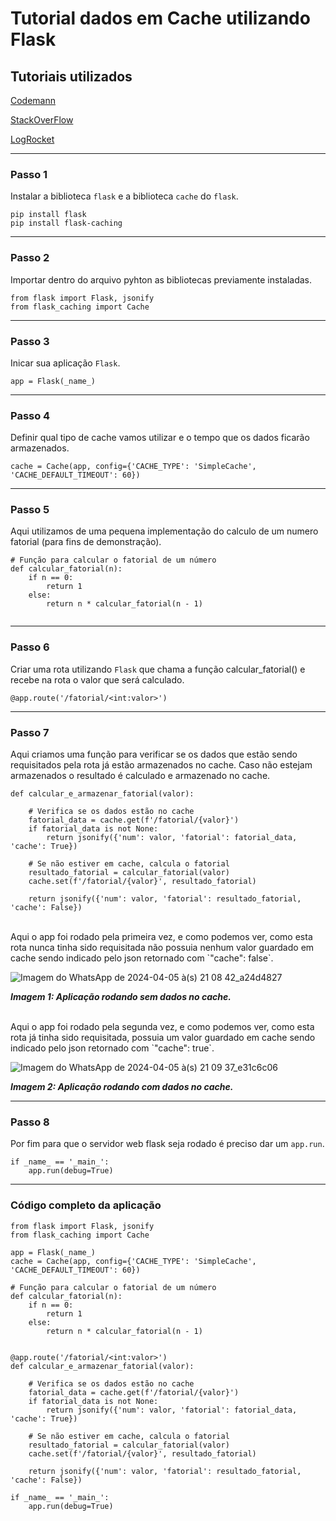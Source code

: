 # Tutorial dados em Cache utilizando Flask

## Tutoriais utilizados
[Codemann](https://codedamn.com/news/backend/rest-api-caching-advanced-techniques)

[StackOverFlow](https://stackoverflow.blog/2020/03/02/best-practices-for-rest-api-design/)

[LogRocket](https://blog.logrocket.com/caching-strategies-to-speed-up-your-api/)

<hr>

### Passo 1
Instalar a biblioteca `flask` e a biblioteca `cache` do `flask`.
```
pip install flask
pip install flask-caching
```

<hr>


### Passo 2
Importar dentro do arquivo pyhton as bibliotecas previamente instaladas.
```
from flask import Flask, jsonify
from flask_caching import Cache
```

<hr>


### Passo 3
Inicar sua aplicação `Flask`.
```
app = Flask(_name_)
```

<hr>


### Passo 4
Definir qual tipo de cache vamos utilizar e o tempo que os dados ficarão armazenados.
```
cache = Cache(app, config={'CACHE_TYPE': 'SimpleCache', 'CACHE_DEFAULT_TIMEOUT': 60})
```

<hr>


### Passo 5
Aqui utilizamos de uma pequena implementação do calculo de um numero fatorial (para fins de demonstração).
```
# Função para calcular o fatorial de um número
def calcular_fatorial(n):
    if n == 0:
        return 1
    else:
        return n * calcular_fatorial(n - 1)
    
```

<hr>


### Passo 6
Criar uma rota utilizando `Flask` que chama a função calcular_fatorial() e recebe na rota o valor que será calculado.
```
@app.route('/fatorial/<int:valor>')
```

<hr>


### Passo 7
Aqui criamos uma função para verificar se os dados que estão sendo requisitados pela rota já estão armazenados no cache.
Caso não estejam armazenados o resultado é calculado e armazenado no cache.
```
def calcular_e_armazenar_fatorial(valor):
    
    # Verifica se os dados estão no cache
    fatorial_data = cache.get(f'/fatorial/{valor}')
    if fatorial_data is not None:
        return jsonify({'num': valor, 'fatorial': fatorial_data, 'cache': True})

    # Se não estiver em cache, calcula o fatorial
    resultado_fatorial = calcular_fatorial(valor)
    cache.set(f'/fatorial/{valor}', resultado_fatorial)

    return jsonify({'num': valor, 'fatorial': resultado_fatorial, 'cache': False})
```
<br>
Aqui o app foi rodado pela primeira vez, e como podemos ver, como esta rota nunca tinha sido requisitada não possuia nenhum valor guardado em cache sendo indicado pelo json retornado com `"cache": false`.

![Imagem do WhatsApp de 2024-04-05 à(s) 21 08 42_a24d4827](https://github.com/joaolucascalorio/Trabalho-de-infraestrutura/assets/49102217/46fb4717-5efc-467f-beb3-3d7e52fa9c3f)

**_Imagem 1: Aplicação rodando sem dados no cache._**

<br>
Aqui o app foi rodado pela segunda vez, e como podemos ver, como esta rota já tinha sido requisitada, possuia um valor guardado em cache sendo indicado pelo json retornado com `"cache": true`.

![Imagem do WhatsApp de 2024-04-05 à(s) 21 09 37_e31c6c06](https://github.com/joaolucascalorio/Trabalho-de-infraestrutura/assets/49102217/98da3e2e-4786-4f77-96e4-10a4090e2590)

**_Imagem 2: Aplicação rodando com dados no cache._**

<hr>

### Passo 8
Por fim para que o servidor web flask seja rodado é preciso dar um `app.run`.
```
if _name_ == '_main_':
    app.run(debug=True)
```

<hr>

### Código completo da aplicação
```
from flask import Flask, jsonify
from flask_caching import Cache

app = Flask(_name_)
cache = Cache(app, config={'CACHE_TYPE': 'SimpleCache', 'CACHE_DEFAULT_TIMEOUT': 60})

# Função para calcular o fatorial de um número
def calcular_fatorial(n):
    if n == 0:
        return 1
    else:
        return n * calcular_fatorial(n - 1)
    

@app.route('/fatorial/<int:valor>')
def calcular_e_armazenar_fatorial(valor):
    
    # Verifica se os dados estão no cache
    fatorial_data = cache.get(f'/fatorial/{valor}')
    if fatorial_data is not None:
        return jsonify({'num': valor, 'fatorial': fatorial_data, 'cache': True})

    # Se não estiver em cache, calcula o fatorial
    resultado_fatorial = calcular_fatorial(valor)
    cache.set(f'/fatorial/{valor}', resultado_fatorial)

    return jsonify({'num': valor, 'fatorial': resultado_fatorial, 'cache': False})

if _name_ == '_main_':
    app.run(debug=True)
```
